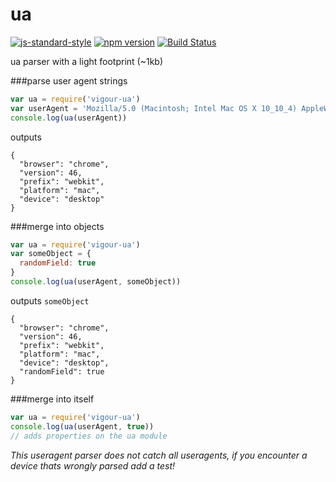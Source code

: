 # ua
[![js-standard-style](https://img.shields.io/badge/code%20style-standard-brightgreen.svg)](http://standardjs.com/)
[![npm version](https://badge.fury.io/js/vigour-ua.svg)](https://badge.fury.io/js/vigour-ua)
[![Build Status](https://travis-ci.org/vigour-io/ua.svg)](https://travis-ci.org/vigour-io/ua)

ua parser with a light footprint (~1kb)

###parse user agent strings
```javascript
var ua = require('vigour-ua')
var userAgent = 'Mozilla/5.0 (Macintosh; Intel Mac OS X 10_10_4) AppleWebKit/537.36 (KHTML, like Gecko) Chrome/46.0.2490.80 Safari/537.3'
console.log(ua(userAgent))
```

outputs
```
{
  "browser": "chrome",
  "version": 46,
  "prefix": "webkit",
  "platform": "mac",
  "device": "desktop"
}
```

###merge into objects
```javascript
var ua = require('vigour-ua')
var someObject = {
  randomField: true
}
console.log(ua(userAgent, someObject))
```

outputs `someObject`
```
{
  "browser": "chrome",
  "version": 46,
  "prefix": "webkit",
  "platform": "mac",
  "device": "desktop",
  "randomField": true
}
```

###merge into itself
```javascript
var ua = require('vigour-ua')
console.log(ua(userAgent, true))
// adds properties on the ua module
```

*This useragent parser does not catch all useragents, if you encounter a device thats wrongly parsed add a test!*
